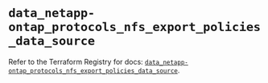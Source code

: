 # `data_netapp-ontap_protocols_nfs_export_policies_data_source`

Refer to the Terraform Registry for docs: [`data_netapp-ontap_protocols_nfs_export_policies_data_source`](https://registry.terraform.io/providers/netapp/netapp-ontap/2.3.0/docs/data-sources/protocols_nfs_export_policies_data_source).
